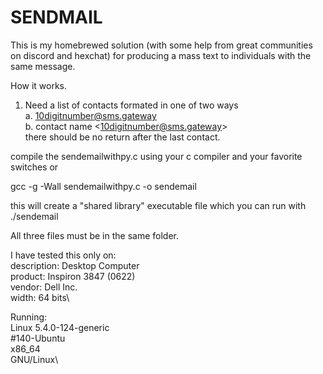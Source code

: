 # SENDMAIL

This is my homebrewed solution (with some help from great communities on discord and hexchat) for producing a mass text to individuals with the same message.

How it works.

1. Need a list of contacts formated in one of two ways\
  a. 10digitnumber@sms.gateway\
  b. contact name \<10digitnumber@sms.gateway\>\
there should be no return after the last contact.

compile the sendemailwithpy.c using your c compiler and your favorite switches or 

gcc -g -Wall sendemailwithpy.c -o sendemail

this will create a "shared library" executable file which you can run with ./sendemail

All three files must be in the same folder.

I have tested this only on:\
description: Desktop Computer\
    product: Inspiron 3847 (0622)\
     vendor: Dell Inc.\
      width: 64 bits\

Running:\
Linux 5.4.0-124-generic \
      #140-Ubuntu\
      x86_64\
      GNU/Linux\
